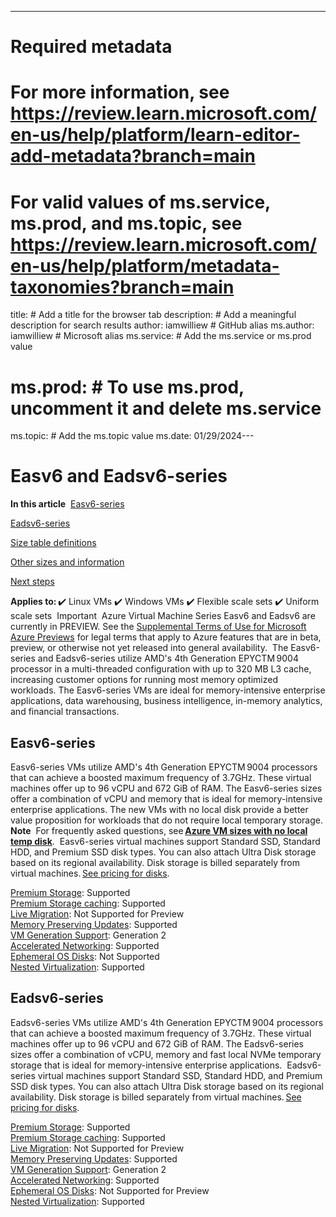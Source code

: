 ---
# Required metadata
# For more information, see https://review.learn.microsoft.com/en-us/help/platform/learn-editor-add-metadata?branch=main
# For valid values of ms.service, ms.prod, and ms.topic, see https://review.learn.microsoft.com/en-us/help/platform/metadata-taxonomies?branch=main

title:       # Add a title for the browser tab
description: # Add a meaningful description for search results
author:      iamwilliew # GitHub alias
ms.author:   iamwilliew # Microsoft alias
ms.service:  # Add the ms.service or ms.prod value
# ms.prod:   # To use ms.prod, uncomment it and delete ms.service
ms.topic:    # Add the ms.topic value
ms.date:     01/29/2024---

# Easv6 and Eadsv6-series

**In this article** 
[Easv6-series](/azure/virtual-machines/dasv5-dadsv5-series) 

[Eadsv6-series](/azure/virtual-machines/dasv5-dadsv5-series) 

[Size table definitions](/azure/virtual-machines/dasv5-dadsv5-series) 

[Other sizes and information](/azure/virtual-machines/dasv5-dadsv5-series) 

[Next steps](/azure/virtual-machines/dasv5-dadsv5-series) 

**Applies to:** ✔️ Linux VMs ✔️ Windows VMs ✔️ Flexible scale sets ✔️ Uniform scale sets 
Important 
Azure Virtual Machine Series Easv6 and Eadsv6 are currently in PREVIEW. See the [Supplemental Terms of Use for Microsoft Azure Previews](https://azure.microsoft.com/support/legal/preview-supplemental-terms/) for legal terms that apply to Azure features that are in beta, preview, or otherwise not yet released into general availability. 
The Easv6-series and Eadsv6-series utilize AMD's 4th Generation EPYCTM 9004 processor in a multi-threaded configuration with up to 320 MB L3 cache, increasing customer options for running most memory optimized workloads. The Easv6-series VMs are ideal for memory-intensive enterprise applications, data warehousing, business intelligence, in-memory analytics, and financial transactions. 

## Easv6-series 
Easv6-series VMs utilize AMD's 4th Generation EPYCTM 9004 processors that can achieve a boosted maximum frequency of 3.7GHz. These virtual machines offer up to 96 vCPU and 672 GiB of RAM. The Easv6-series sizes offer a combination of vCPU and memory that is ideal for memory-intensive enterprise applications. The new VMs with no local disk provide a better value proposition for workloads that do not require local temporary storage. 
**Note** 
For frequently asked questions, see **[Azure VM sizes with no local temp disk](/azure/virtual-machines/azure-vms-no-temp-disk)**. 
Easv6-series virtual machines support Standard SSD, Standard HDD, and Premium SSD disk types. You can also attach Ultra Disk storage based on its regional availability. Disk storage is billed separately from virtual machines. [See pricing for disks](https://azure.microsoft.com/pricing/details/managed-disks/). 

[Premium Storage](/azure/virtual-machines/premium-storage-performance): Supported   
[Premium Storage caching](/azure/virtual-machines/premium-storage-performance): Supported   
[Live Migration](/azure/virtual-machines/maintenance-and-updates): Not Supported for Preview   
[Memory Preserving Updates](/azure/virtual-machines/maintenance-and-updates): Supported   
[VM Generation Support](/azure/virtual-machines/generation-2): Generation 2   
[Accelerated Networking](/azure/virtual-network/create-vm-accelerated-networking-cli): Supported   
[Ephemeral OS Disks](/azure/virtual-machines/ephemeral-os-disks): Not Supported   
[Nested Virtualization](/virtualization/hyper-v-on-windows/user-guide/nested-virtualization): Supported

## Eadsv6-series 
Eadsv6-series VMs utilize AMD's 4th Generation EPYCTM 9004 processors that can achieve a boosted maximum frequency of 3.7GHz. These virtual machines offer up to 96 vCPU and 672 GiB of RAM. The Eadsv6-series sizes offer a combination of vCPU, memory and fast local NVMe temporary storage that is ideal for memory-intensive enterprise applications. 
Eadsv6-series virtual machines support Standard SSD, Standard HDD, and Premium SSD disk types. You can also attach Ultra Disk storage based on its regional availability. Disk storage is billed separately from virtual machines. [See pricing for disks](https://azure.microsoft.com/pricing/details/managed-disks/). 

[Premium Storage](/azure/virtual-machines/premium-storage-performance): Supported   
[Premium Storage caching](/azure/virtual-machines/premium-storage-performance): Supported   
[Live Migration](/azure/virtual-machines/maintenance-and-updates): Not Supported for Preview   
[Memory Preserving Updates](/azure/virtual-machines/maintenance-and-updates): Supported   
[VM Generation Support](/azure/virtual-machines/generation-2): Generation 2   
[Accelerated Networking](/azure/virtual-network/create-vm-accelerated-networking-cli): Supported   
[Ephemeral OS Disks](/azure/virtual-machines/ephemeral-os-disks): Not Supported for Preview   
[Nested Virtualization](/virtualization/hyper-v-on-windows/user-guide/nested-virtualization): Supported 
